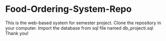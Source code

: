 # Food-Ordering-System-Repo
This is the web-based system for semester project.
Clone the repository in your computer.
Import the database from sql file named db_projecti.sql
Thank you!
